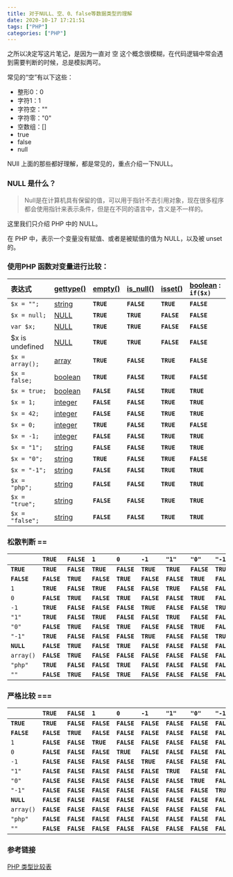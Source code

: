 ```yaml
---
title: 对于NULL、空、0、false等数据类型的理解
date: 2020-10-17 17:21:51
tags: ["PHP"]
categories: ["PHP"]
---
```


之所以决定写这片笔记，是因为一直对 空 这个概念很模糊，在代码逻辑中常会遇到需要判断的时候，总是模拟两可。

<!-- more -->

常见的“空”有以下这些：
* 整形0：0
* 字符1：1
* 字符空：""
* 字符零："0"
* 空数组：[]
* true
* false
* null

NUll 上面的那些都好理解，都是常见的，重点介绍一下NULL。

### NULL 是什么？

> Null是在计算机具有保留的值，可以用于指针不去引用对象，现在很多程序都会使用指针来表示条件，但是在不同的语言中，含义是不一样的。

这里我们只介绍 PHP 中的 NULL。

在 PHP 中，表示一个变量没有赋值、或者是被赋值的值为 NULL，以及被 unset 的。


### 使用PHP 函数对变量进行比较：

| 表达式          | [gettype()](https://www.php.net/manual/zh/function.gettype.php) | [empty()](https://www.php.net/manual/zh/function.empty.php) | [is_null()](https://www.php.net/manual/zh/function.is-null.php) | [isset()](https://www.php.net/manual/zh/function.isset.php) | [boolean](https://www.php.net/manual/zh/language.types.boolean.php) : `if($x)` |
| :-------------- | :----------------------------------------------------------- | :---------------------------------------------------------- | :----------------------------------------------------------- | :---------------------------------------------------------- | :----------------------------------------------------------- |
| `$x = "";`      | [string](https://www.php.net/manual/zh/language.types.string.php) | **`TRUE`**                                                  | **`FALSE`**                                                  | **`TRUE`**                                                  | **`FALSE`**                                                  |
| `$x = null;`    | [NULL](https://www.php.net/manual/zh/language.types.null.php) | **`TRUE`**                                                  | **`TRUE`**                                                   | **`FALSE`**                                                 | **`FALSE`**                                                  |
| `var $x;`       | [NULL](https://www.php.net/manual/zh/language.types.null.php) | **`TRUE`**                                                  | **`TRUE`**                                                   | **`FALSE`**                                                 | **`FALSE`**                                                  |
| $x is undefined | [NULL](https://www.php.net/manual/zh/language.types.null.php) | **`TRUE`**                                                  | **`TRUE`**                                                   | **`FALSE`**                                                 | **`FALSE`**                                                  |
| `$x = array();` | [array](https://www.php.net/manual/zh/language.types.array.php) | **`TRUE`**                                                  | **`FALSE`**                                                  | **`TRUE`**                                                  | **`FALSE`**                                                  |
| `$x = false;`   | [boolean](https://www.php.net/manual/zh/language.types.boolean.php) | **`TRUE`**                                                  | **`FALSE`**                                                  | **`TRUE`**                                                  | **`FALSE`**                                                  |
| `$x = true;`    | [boolean](https://www.php.net/manual/zh/language.types.boolean.php) | **`FALSE`**                                                 | **`FALSE`**                                                  | **`TRUE`**                                                  | **`TRUE`**                                                   |
| `$x = 1;`       | [integer](https://www.php.net/manual/zh/language.types.integer.php) | **`FALSE`**                                                 | **`FALSE`**                                                  | **`TRUE`**                                                  | **`TRUE`**                                                   |
| `$x = 42;`      | [integer](https://www.php.net/manual/zh/language.types.integer.php) | **`FALSE`**                                                 | **`FALSE`**                                                  | **`TRUE`**                                                  | **`TRUE`**                                                   |
| `$x = 0;`       | [integer](https://www.php.net/manual/zh/language.types.integer.php) | **`TRUE`**                                                  | **`FALSE`**                                                  | **`TRUE`**                                                  | **`FALSE`**                                                  |
| `$x = -1;`      | [integer](https://www.php.net/manual/zh/language.types.integer.php) | **`FALSE`**                                                 | **`FALSE`**                                                  | **`TRUE`**                                                  | **`TRUE`**                                                   |
| `$x = "1";`     | [string](https://www.php.net/manual/zh/language.types.string.php) | **`FALSE`**                                                 | **`FALSE`**                                                  | **`TRUE`**                                                  | **`TRUE`**                                                   |
| `$x = "0";`     | [string](https://www.php.net/manual/zh/language.types.string.php) | **`TRUE`**                                                  | **`FALSE`**                                                  | **`TRUE`**                                                  | **`FALSE`**                                                  |
| `$x = "-1";`    | [string](https://www.php.net/manual/zh/language.types.string.php) | **`FALSE`**                                                 | **`FALSE`**                                                  | **`TRUE`**                                                  | **`TRUE`**                                                   |
| `$x = "php";`   | [string](https://www.php.net/manual/zh/language.types.string.php) | **`FALSE`**                                                 | **`FALSE`**                                                  | **`TRUE`**                                                  | **`TRUE`**                                                   |
| `$x = "true";`  | [string](https://www.php.net/manual/zh/language.types.string.php) | **`FALSE`**                                                 | **`FALSE`**                                                  | **`TRUE`**                                                  | **`TRUE`**                                                   |
| `$x = "false";` | [string](https://www.php.net/manual/zh/language.types.string.php) | **`FALSE`**                                                 | **`FALSE`**                                                  | **`TRUE`**                                                  | **`TRUE`**                                                   |


### 松散判断 ==
|             | **`TRUE`**  | **`FALSE`** | `1`         | `0`         | `-1`        | `"1"`       | `"0"`       | `"-1"`      | **`NULL`**  | `array()`   | `"php"`     | `""`        |
| :---------- | :---------- | :---------- | :---------- | :---------- | :---------- | :---------- | :---------- | :---------- | :---------- | :---------- | :---------- | ----------- |
| **`TRUE`**  | **`TRUE`**  | **`FALSE`** | **`TRUE`**  | **`FALSE`** | **`TRUE`**  | **`TRUE`**  | **`FALSE`** | **`TRUE`**  | **`FALSE`** | **`FALSE`** | **`TRUE`**  | **`FALSE`** |
| **`FALSE`** | **`FALSE`** | **`TRUE`**  | **`FALSE`** | **`TRUE`**  | **`FALSE`** | **`FALSE`** | **`TRUE`**  | **`FALSE`** | **`TRUE`**  | **`TRUE`**  | **`FALSE`** | **`TRUE`**  |
| `1`         | **`TRUE`**  | **`FALSE`** | **`TRUE`**  | **`FALSE`** | **`FALSE`** | **`TRUE`**  | **`FALSE`** | **`FALSE`** | **`FALSE`** | **`FALSE`** | **`FALSE`** | **`FALSE`** |
| `0`         | **`FALSE`** | **`TRUE`**  | **`FALSE`** | **`TRUE`**  | **`FALSE`** | **`FALSE`** | **`TRUE`**  | **`FALSE`** | **`TRUE`**  | **`FALSE`** | **`TRUE`**  | **`TRUE`**  |
| `-1`        | **`TRUE`**  | **`FALSE`** | **`FALSE`** | **`FALSE`** | **`TRUE`**  | **`FALSE`** | **`FALSE`** | **`TRUE`**  | **`FALSE`** | **`FALSE`** | **`FALSE`** | **`FALSE`** |
| `"1"`       | **`TRUE`**  | **`FALSE`** | **`TRUE`**  | **`FALSE`** | **`FALSE`** | **`TRUE`**  | **`FALSE`** | **`FALSE`** | **`FALSE`** | **`FALSE`** | **`FALSE`** | **`FALSE`** |
| `"0"`       | **`FALSE`** | **`TRUE`**  | **`FALSE`** | **`TRUE`**  | **`FALSE`** | **`FALSE`** | **`TRUE`**  | **`FALSE`** | **`FALSE`** | **`FALSE`** | **`FALSE`** | **`FALSE`** |
| `"-1"`      | **`TRUE`**  | **`FALSE`** | **`FALSE`** | **`FALSE`** | **`TRUE`**  | **`FALSE`** | **`FALSE`** | **`TRUE`**  | **`FALSE`** | **`FALSE`** | **`FALSE`** | **`FALSE`** |
| **`NULL`**  | **`FALSE`** | **`TRUE`**  | **`FALSE`** | **`TRUE`**  | **`FALSE`** | **`FALSE`** | **`FALSE`** | **`FALSE`** | **`TRUE`**  | **`TRUE`**  | **`FALSE`** | **`TRUE`**  |
| `array()`   | **`FALSE`** | **`TRUE`**  | **`FALSE`** | **`FALSE`** | **`FALSE`** | **`FALSE`** | **`FALSE`** | **`FALSE`** | **`TRUE`**  | **`TRUE`**  | **`FALSE`** | **`FALSE`** |
| `"php"`     | **`TRUE`**  | **`FALSE`** | **`FALSE`** | **`TRUE`**  | **`FALSE`** | **`FALSE`** | **`FALSE`** | **`FALSE`** | **`FALSE`** | **`FALSE`** | **`TRUE`**  | **`FALSE`** |
| `""`        | **`FALSE`** | **`TRUE`**  | **`FALSE`** | **`TRUE`**  | **`FALSE`** | **`FALSE`** | **`FALSE`** | **`FALSE`** | **`TRUE`**  | **`FALSE`** | **`FALSE`** | **`TRUE`**  |


### 严格比较 ===
|             | **`TRUE`**  | **`FALSE`** | `1`         | `0`         | `-1`        | `"1"`       | `"0"`       | `"-1"`      | **`NULL`**  | `array()`   | `"php"`     | `""`        |
| :---------- | :---------- | :---------- | :---------- | :---------- | :---------- | :---------- | :---------- | :---------- | :---------- | :---------- | :---------- | ----------- |
| **`TRUE`**  | **`TRUE`**  | **`FALSE`** | **`FALSE`** | **`FALSE`** | **`FALSE`** | **`FALSE`** | **`FALSE`** | **`FALSE`** | **`FALSE`** | **`FALSE`** | **`FALSE`** | **`FALSE`** |
| **`FALSE`** | **`FALSE`** | **`TRUE`**  | **`FALSE`** | **`FALSE`** | **`FALSE`** | **`FALSE`** | **`FALSE`** | **`FALSE`** | **`FALSE`** | **`FALSE`** | **`FALSE`** | **`FALSE`** |
| `1`         | **`FALSE`** | **`FALSE`** | **`TRUE`**  | **`FALSE`** | **`FALSE`** | **`FALSE`** | **`FALSE`** | **`FALSE`** | **`FALSE`** | **`FALSE`** | **`FALSE`** | **`FALSE`** |
| `0`         | **`FALSE`** | **`FALSE`** | **`FALSE`** | **`TRUE`**  | **`FALSE`** | **`FALSE`** | **`FALSE`** | **`FALSE`** | **`FALSE`** | **`FALSE`** | **`FALSE`** | **`FALSE`** |
| `-1`        | **`FALSE`** | **`FALSE`** | **`FALSE`** | **`FALSE`** | **`TRUE`**  | **`FALSE`** | **`FALSE`** | **`FALSE`** | **`FALSE`** | **`FALSE`** | **`FALSE`** | **`FALSE`** |
| `"1"`       | **`FALSE`** | **`FALSE`** | **`FALSE`** | **`FALSE`** | **`FALSE`** | **`TRUE`**  | **`FALSE`** | **`FALSE`** | **`FALSE`** | **`FALSE`** | **`FALSE`** | **`FALSE`** |
| `"0"`       | **`FALSE`** | **`FALSE`** | **`FALSE`** | **`FALSE`** | **`FALSE`** | **`FALSE`** | **`TRUE`**  | **`FALSE`** | **`FALSE`** | **`FALSE`** | **`FALSE`** | **`FALSE`** |
| `"-1"`      | **`FALSE`** | **`FALSE`** | **`FALSE`** | **`FALSE`** | **`FALSE`** | **`FALSE`** | **`FALSE`** | **`TRUE`**  | **`FALSE`** | **`FALSE`** | **`FALSE`** | **`FALSE`** |
| **`NULL`**  | **`FALSE`** | **`FALSE`** | **`FALSE`** | **`FALSE`** | **`FALSE`** | **`FALSE`** | **`FALSE`** | **`FALSE`** | **`TRUE`**  | **`FALSE`** | **`FALSE`** | **`FALSE`** |
| `array()`   | **`FALSE`** | **`FALSE`** | **`FALSE`** | **`FALSE`** | **`FALSE`** | **`FALSE`** | **`FALSE`** | **`FALSE`** | **`FALSE`** | **`TRUE`**  | **`FALSE`** | **`FALSE`** |
| `"php"`     | **`FALSE`** | **`FALSE`** | **`FALSE`** | **`FALSE`** | **`FALSE`** | **`FALSE`** | **`FALSE`** | **`FALSE`** | **`FALSE`** | **`FALSE`** | **`TRUE`**  | **`FALSE`** |
| `""`        | **`FALSE`** | **`FALSE`** | **`FALSE`** | **`FALSE`** | **`FALSE`** | **`FALSE`** | **`FALSE`** | **`FALSE`** | **`FALSE`** | **`FALSE`** | **`FALSE`** | **`TRUE`**  |

### 参考链接
[PHP 类型比较表](https://www.php.net/manual/zh/types.comparisons.php)